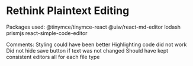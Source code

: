 # Rethink Plaintext Editing

Packages used:
@tinymce/tinymce-react
@uiw/react-md-editor
lodash
prismjs
react-simple-code-editor

Comments:
Styling could have been better
Highlighting code did not work
Did not hide save button if text was not changed
Should have kept consistent editors all for each file type
